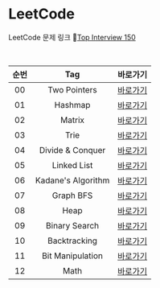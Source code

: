# LeetCode
LeetCode 문제 링크 🔗[Top Interview 150](https://leetcode.com/studyplan/top-interview-150/)

<br>

| 순번 |        Tag         |                                         바로가기                                          |
|:--:|:------------------:|:-------------------------------------------------------------------------------------:|
| 00 |    Two Pointers    |   [바로가기](https://github.com/EUNJEONGMUN/CodingTest/tree/main/LeetCode/TwoPointers)    |
| 01 |      Hashmap       |     [바로가기](https://github.com/EUNJEONGMUN/CodingTest/tree/main/LeetCode/HashMap)      |
| 02 |       Matrix       |      [바로가기](https://github.com/EUNJEONGMUN/CodingTest/tree/main/LeetCode/Matrix)      |
| 03 |        Trie        |       [바로가기](https://github.com/EUNJEONGMUN/CodingTest/tree/main/LeetCode/Trie)       |
| 04 |  Divide & Conquer  | [바로가기](https://github.com/EUNJEONGMUN/CodingTest/tree/main/LeetCode/DivideAndConquer) |
| 05 |    Linked List     |    [바로가기](https://github.com/EUNJEONGMUN/CodingTest/tree/main/LeetCode/LinkedList)    |
| 06 | Kadane's Algorithm | [바로가기](https://github.com/EUNJEONGMUN/CodingTest/tree/main/LeetCode/KadanesAlgorithm) |
| 07 |     Graph BFS      |     [바로가기](https://github.com/EUNJEONGMUN/CodingTest/tree/main/LeetCode/GraphBFS)     |
| 08 |        Heap        |       [바로가기](https://github.com/EUNJEONGMUN/CodingTest/tree/main/LeetCode/Heap)       |
| 09 |   Binary Search    |   [바로가기](https://github.com/EUNJEONGMUN/CodingTest/tree/main/LeetCode/BinarySearch)   |
| 10 |    Backtracking    |   [바로가기](https://github.com/EUNJEONGMUN/CodingTest/tree/main/LeetCode/Backtracking)   |
| 11 |  Bit Manipulation  | [바로가기](https://github.com/EUNJEONGMUN/CodingTest/tree/main/LeetCode/BitManipulation)  |
| 12 |        Math        |       [바로가기](https://github.com/EUNJEONGMUN/CodingTest/tree/main/LeetCode/Math)       |